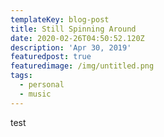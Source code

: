 ```yaml
---
templateKey: blog-post
title: Still Spinning Around
date: 2020-02-26T04:50:52.120Z
description: 'Apr 30, 2019'
featuredpost: true
featuredimage: /img/untitled.png
tags:
  - personal
  - music
---
```

test

